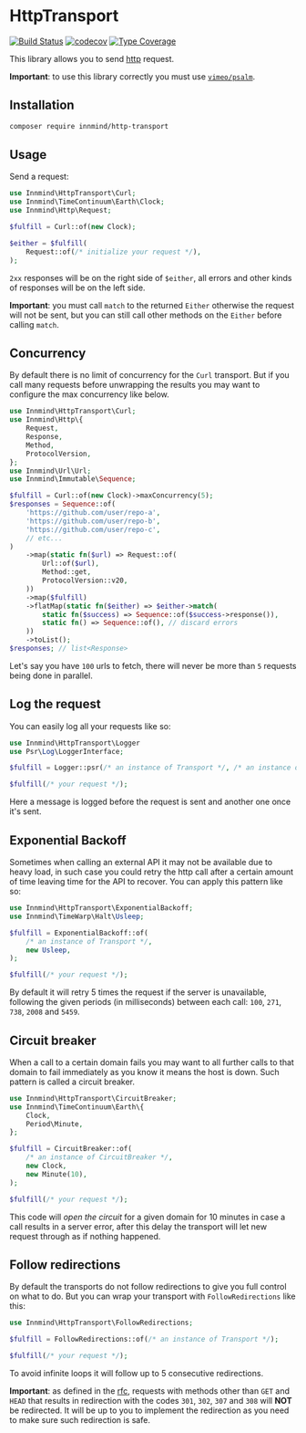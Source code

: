 # HttpTransport

[![Build Status](https://github.com/innmind/httptransport/workflows/CI/badge.svg?branch=master)](https://github.com/innmind/httptransport/actions?query=workflow%3ACI)
[![codecov](https://codecov.io/gh/innmind/httptransport/branch/develop/graph/badge.svg)](https://codecov.io/gh/innmind/httptransport)
[![Type Coverage](https://shepherd.dev/github/innmind/httptransport/coverage.svg)](https://shepherd.dev/github/innmind/httptransport)

This library allows you to send [http](https://packagist.org/packages/innmind/http) request.

**Important**: to use this library correctly you must use [`vimeo/psalm`](https://packagist.org/packages/vimeo/psalm).

## Installation

```sh
composer require innmind/http-transport
```

## Usage

Send a request:

```php
use Innmind\HttpTransport\Curl;
use Innmind\TimeContinuum\Earth\Clock;
use Innmind\Http\Request;

$fulfill = Curl::of(new Clock);

$either = $fulfill(
    Request::of(/* initialize your request */),
);
```

`2xx` responses will be on the right side of `$either`, all errors and other kinds of responses will be on the left side.

**Important**: you must call `match` to the returned `Either` otherwise the request will not be sent, but you can still call other methods on the `Either` before calling `match`.

## Concurrency

By default there is no limit of concurrency for the `Curl` transport. But if you call many requests before unwrapping the results you may want to configure the max concurrency like below.

```php
use Innmind\HttpTransport\Curl;
use Innmind\Http\{
    Request,
    Response,
    Method,
    ProtocolVersion,
};
use Innmind\Url\Url;
use Innmind\Immutable\Sequence;

$fulfill = Curl::of(new Clock)->maxConcurrency(5);
$responses = Sequence::of(
    'https://github.com/user/repo-a',
    'https://github.com/user/repo-b',
    'https://github.com/user/repo-c',
    // etc...
)
    ->map(static fn($url) => Request::of(
        Url::of($url),
        Method::get,
        ProtocolVersion::v20,
    ))
    ->map($fulfill)
    ->flatMap(static fn($either) => $either->match(
        static fn($success) => Sequence::of($success->response()),
        static fn() => Sequence::of(), // discard errors
    ))
    ->toList();
$responses; // list<Response>
```

Let's say you have `100` urls to fetch, there will never be more than `5` requests being done in parallel.

## Log the request

You can easily log all your requests like so:

```php
use Innmind\HttpTransport\Logger
use Psr\Log\LoggerInterface;

$fulfill = Logger::psr(/* an instance of Transport */, /* an instance of LoggerInterface */)

$fulfill(/* your request */);
```

Here a message is logged before the request is sent and another one once it's sent.

## Exponential Backoff

Sometimes when calling an external API it may not be available due to heavy load, in such case you could retry the http call after a certain amount of time leaving time for the API to recover. You can apply this pattern like so:

```php
use Innmind\HttpTransport\ExponentialBackoff;
use Innmind\TimeWarp\Halt\Usleep;

$fulfill = ExponentialBackoff::of(
    /* an instance of Transport */,
    new Usleep,
);

$fulfill(/* your request */);
```

By default it will retry 5 times the request if the server is unavailable, following the given periods (in milliseconds) between each call: `100`, `271`, `738`, `2008` and `5459`.

## Circuit breaker

When a call to a certain domain fails you may want to all further calls to that domain to fail immediately as you know it means the host is down. Such pattern is called a circuit breaker.

```php
use Innmind\HttpTransport\CircuitBreaker;
use Innmind\TimeContinuum\Earth\{
    Clock,
    Period\Minute,
};

$fulfill = CircuitBreaker::of(
    /* an instance of CircuitBreaker */,
    new Clock,
    new Minute(10),
);

$fulfill(/* your request */);
```

This code will _open the circuit_ for a given domain for 10 minutes in case a call results in a server error, after this delay the transport will let new request through as if nothing happened.

## Follow redirections

By default the transports do not follow redirections to give you full control on what to do. But you can wrap your transport with `FollowRedirections` like this:

```php
use Innmind\HttpTransport\FollowRedirections;

$fulfill = FollowRedirections::of(/* an instance of Transport */);

$fulfill(/* your request */);
```

To avoid infinite loops it will follow up to 5 consecutive redirections.

**Important**: as defined in the [rfc](https://datatracker.ietf.org/doc/html/rfc2616/#section-10.3.2), requests with methods other than `GET` and `HEAD` that results in redirection with the codes `301`, `302`, `307` and `308` will **NOT** be redirected. It will be up to you to implement the redirection as you need to make sure such redirection is safe.
